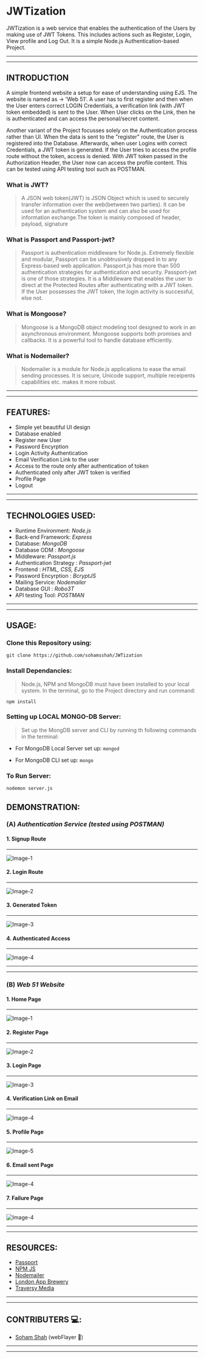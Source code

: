 # JWTization
JWTization is a web service that enables the authentication of the Users by making use of JWT Tokens. This includes actions
such as Register, Login, View profile and Log Out. It is a simple Node.js Authentication-based Project.

---
---

## INTRODUCTION

A simple frontend website a setup for ease of understanding using EJS. The website is named as -> 'Web 51'. A user has to first register and then when the User enters correct LOGIN Credentials, a verification link (with JWT token embedded) is sent to the User. When User clicks on the Link, then he is authenticated and can access the personal/secret content.

Another variant of the Project focusses solely on the Authentication process rather than UI. When the data is sent to the "register" route, the User is registered into the Database. Afterwards, when user Logins with correct Credentials, a JWT token is generated. If the User tries to access the profile route without the token, access is denied. With JWT token passed in the Authorization Header, the User now can access the profile content. This can be tested using API testing tool such as POSTMAN.

### What is JWT?

> A JSON web token(JWT) is JSON Object which is used to securely transfer information over the web(between two parties). It can be used for an authentication system and can also be used for information exchange.The token is mainly composed of header, payload, signature

### What is Passport and Passport-jwt?

> Passport is authentication middleware for Node.js. Extremely flexible and modular, Passport can be unobtrusively dropped in to any Express-based web application. Passport.js has more than 500 authentication strategies for authentication and security. Passport-jwt is one of those strategies. It is a Middleware that enables the user to direct at the Protected Routes after authenticating with a JWT token. If the User possesses the JWT token, the login activity is successful, else not.

### What is Mongoose?

> Mongoose is a MongoDB object modeling tool designed to work in an asynchronous environment. Mongoose supports both promises and callbacks. It is a powerful tool to handle database efficiently.

### What is Nodemailer?

> Nodemailer is a module for Node.js applications to ease the email sending processes. It is secure, Unicode support, multiple receipents capabilities etc. makes it more robust.

---
---

## FEATURES:

* Simple yet beautiful UI design 
* Database enabled
* Register new User
* Password Encyrption
* Login Activity Authentication
* Email Verification Link to the user
* Access to the route only after authentication of token 
* Authenticated only after JWT token is verified
* Profile Page
* Logout 
---
---

## TECHNOLOGIES USED:

* Runtime Environment: *Node.js*  
* Back-end Framework: *Express* 
* Database: *MongoDB*
* Database ODM : *Mongoose*
* Middleware: *Passport.js*
* Authentication Strategy : *Passport-jwt*
* Frontend : *HTML, CSS, EJS*
* Password Encyrption : *BcryptJS*
* Mailing Service: *Nodemailer*
* Database GUI : *Robo3T*
* API testing Tool: *POSTMAN*

---
---

## USAGE:

### Clone this Repository using:
`git clone https://github.com/sohamsshah/JWTization`

### Install Dependancies:

> Node.js, NPM and MongoDB must have been installed to your local system.
In the terminal, go to the Project directory and run command:

`npm install` 

### Setting up LOCAL MONGO-DB Server:

> Set up the MongDB server and CLI by running th following commands in the terminal:

* For MongoDB Local Server set up:
  `mongod`

* For MongoDB CLI set up:
  `mongo`

### To Run Server:
 
 `nodemon server.js`


## DEMONSTRATION:


### (A) *Authentication Service (tested using POSTMAN)*  

#### 1. Signup Route
---
![Image-1](https://github.com/sohamsshah/JWTization/blob/master/Images/Postman_Images/signup.PNG "Signup Route")

#### 2. Login Route

---

![Image-2](https://github.com/sohamsshah/JWTization/blob/master/Images/Postman_Images/login.PNG "Login Route")

#### 3. Generated Token      

---

![Image-3](https://github.com/sohamsshah/JWTization/blob/master/Images/Postman_Images/generated_token.PNG "Generated Token")

#### 4. Authenticated Access

---

![Image-4](https://github.com/sohamsshah/JWTization/blob/master/Images/Postman_Images/authenticated_access.PNG "authenticated_access")

---
---

### (B) *Web 51 Website*  

#### 1. Home Page
---
![Image-1](https://github.com/sohamsshah/JWTization/blob/master/Images/UI_images/home.PNG "Home Page")

#### 2. Register Page

---

![Image-2](https://github.com/sohamsshah/JWTization/blob/master/Images/UI_images/register_page.PNG "Register Page")

#### 3. Login Page      

---

![Image-3](https://github.com/sohamsshah/JWTization/blob/master/Images/UI_images/login_page.PNG "Login Page")

#### 4. Verification Link on Email

---

![Image-4](https://github.com/sohamsshah/JWTization/blob/master/Images/UI_images/email_ss.PNG "Email SS")

#### 5. Profile Page

---

![Image-5](https://github.com/sohamsshah/JWTization/blob/master/Images/UI_images/profile_page.PNG "Profile Page")

#### 6. Email sent Page

---

![Image-4](https://github.com/sohamsshah/JWTization/blob/master/Images/UI_images/email_verification_success_page.PNG "Email Sent Page")

#### 7. Failure Page

---

![Image-4](https://github.com/sohamsshah/JWTization/blob/master/Images/UI_images/failure_page.PNG  "Failure Page")

---
---

## RESOURCES:

* [Passport](http://www.passportjs.org/)
* [NPM JS](https://www.npmjs.com/)
* [Nodemailer](https://nodemailer.com/)
* [London App Brewery](https://www.appbrewery.co/)
* [Traversy Media](https://www.traversymedia.com/)

---
---

## CONTRIBUTERS 💻:

* [Soham Shah](https://github.com/sohamsshah/) (webFlayer 🎃)

---
---

                           
















